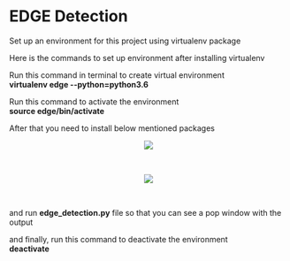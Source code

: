 # EDGE Detection

Set up an environment for this project using virtualenv package<br/>

Here is the commands to set up environment after installing virtualenv<br/>

Run this command in terminal to create virtual environment<br/> 
    **virtualenv edge --python=python3.6**<br/>

Run this command to activate the environment<br/> 
    __source edge/bin/activate__<br/>

After that you need to install below mentioned packages<br/>
    <p style="text-align:center"><img src="**numpy==1.19.2**\" /></p><br/>
    <p style="text-align:center"><img src="**opencv-python==4.4.0.42**" /></p><br/>

and run **edge_detection.py** file so that you can see a pop window with the output<br/>

and finally, run this command to deactivate the environment<br/>
    **deactivate**

